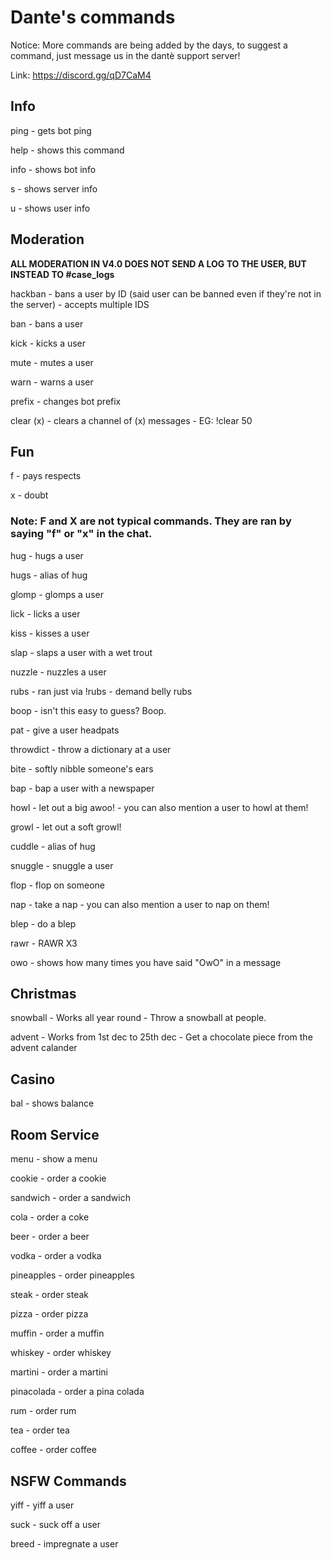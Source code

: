 # Dante's commands

Notice: More commands are being added by the days, to suggest a command, just message us in the dantè support server!

Link: https://discord.gg/qD7CaM4

## Info

ping - gets bot ping

help - shows this command

info - shows bot info

s - shows server info

u - shows user info

## Moderation

**ALL MODERATION IN V4.0 DOES NOT SEND A LOG TO THE USER, BUT INSTEAD TO #case_logs**

hackban - bans a user by ID (said user can be banned even if they're not in the server) - accepts multiple IDS

ban - bans a user

kick - kicks a user

mute - mutes a user

warn - warns a user

prefix - changes bot prefix

clear (x) - clears a channel of (x) messages - EG: !clear 50

## Fun

f - pays respects

x - doubt

### Note: F and X are not typical commands. They are ran by saying "f" or "x" in the chat. 

hug - hugs a user

hugs - alias of hug

glomp - glomps a user

lick - licks a user

kiss - kisses a user

slap - slaps a user with a wet trout

nuzzle - nuzzles a user

rubs - ran just via !rubs - demand belly rubs

boop - isn't this easy to guess? Boop.

pat - give a user headpats

throwdict - throw a dictionary at a user

bite - softly nibble someone's ears

bap - bap a user with a newspaper

howl - let out a big awoo! - you can also mention a user to howl at them!

growl - let out a soft growl!

cuddle - alias of hug

snuggle - snuggle a user

flop - flop on someone

nap - take a nap - you can also mention a user to nap on them!

blep - do a blep

rawr - RAWR X3

owo - shows how many times you have said "OwO" in a message

## Christmas

snowball - Works all year round - Throw a snowball at people.

advent - Works from 1st dec to 25th dec - Get a chocolate piece from the advent calander

## Casino

bal - shows balance

## Room Service

menu - show a menu

cookie - order a cookie

sandwich - order a sandwich 

cola - order a coke

beer - order a beer

vodka - order a vodka

pineapples - order pineapples

steak - order steak

pizza - order pizza

muffin - order a muffin

whiskey - order whiskey

martini - order a martini

pinacolada - order a pina colada

rum - order rum

tea - order tea

coffee - order coffee

## NSFW Commands

yiff - yiff a user

suck - suck off a user

breed - impregnate a user
